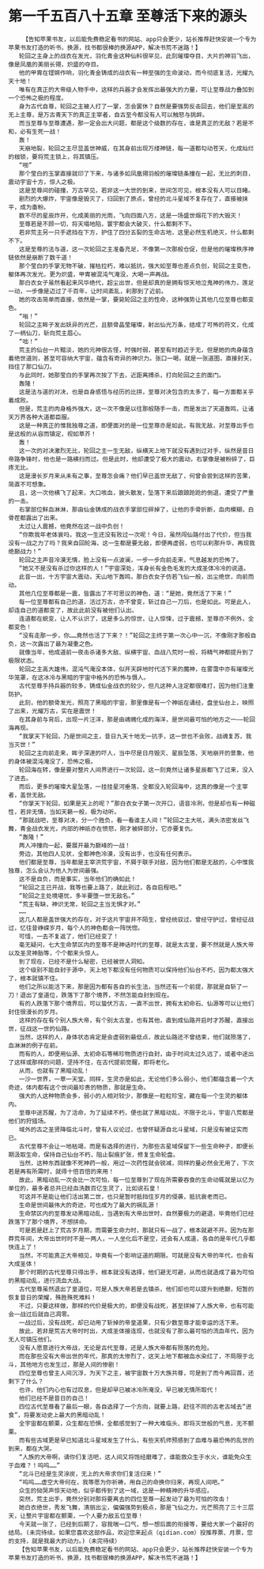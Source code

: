 # 第一千五百八十五章 至尊活下来的源头
        【告知苹果书友，以后能免费稳定看书的网站、app只会更少，站长推荐赶快安装一个专为苹果书友打造的听书，换源，找书都很棒的换源APP，解决书荒不迷路！】
       轮回之主身上的战衣在发光，羽化青金这种仙料很罕见，此刻璀璨夺目，大片的神羽飞出，像是凤凰的美丽长翎，炽盛的夺目。
       他的甲胄在铿锵作响，羽化青金铸成的战衣有一种至强的生命波动，而今彻底复活，光耀九天十地！
       唯有在真正的大帝级人物手中，这样的兵器才会发挥出最强大的力量，可让至尊战力叠加到一个恐怖之极的程度。
       身为古代自尊，轮回之主被人打了一掌，怎会罢休？自然是要强势反击回去，他们是至高的无上主尊，是万古青天下的真正主宰者，自古至今都没有人可以触怒与挑衅。
       而当至尊与至尊遭遇，那一定会出大问题，都是这个级数的存在，谁是真正的无敌？若是不和，必有生死一战！
       轰！
       天崩地裂，轮回之主尽显盖世神威，在其身前出现万缕神链，每一道都勾动苍天，化成灿烂的枷锁，要将荒主锁上，将其镇压。
       “啪”
       那个莹白的玉掌直接就印了下来，与诸多如凤凰翎羽般的璀璨链条撞在一起，无比的刺目，震动宇宙十方，惊人之极。
       这是至尊间的碰撞，万古罕见，若非这一大世的到来，世间怎可见，根本没有人可以目睹。
       剧烈的大爆炸，宇宙像是毁灭了，归回到了原点，曾经的北斗星域不复存在了，直接被抹平，成为齑粉。
       数不尽的星辰炸开，化成美丽的光雨，飞向四面八方，这是一场盛世烟花下的大毁灭！
       至尊若是不顾一切，将天塌地陷，寰宇都会大破灭，什么都剩不下。
       若非荒主另一只手遮挡在下方，护住了四分五裂的生命古地，这里必然生机绝灭，什么都剩不下。
       这是至尊的法与道，这一次轮回之主准备充足，不像第一次那般仓促，但是他的璀璨秩序神链依然是崩断了数千道！
       那个莹白的手掌无物不破，摧枯拉朽，难以抵抗，强大如至尊也差点负创，轮回之主变色，躯体再次发光，更为炽盛，甲胄被混沌气淹没，大喝一声再战。
       那白衣女子虽然看起来风华绝代，超尘出世，但是却真的是拥有惊天地泣鬼神的伟力，莲足一动，一步像是迈过了千百年，让时间紊乱，刹那到了近前。
       她的攻击简单而直接，依然是一掌，要毙轮回之主的性命，这种强势让其他几位至尊也都变色。
       “嗡！”
       轮回之主眸子发出妖异的光芒，且额骨晶莹璀璨，射出仙光万条，结成了可怖的符文，化成了一柄仙刀，斩向荒主眉心。
       “咄！”
       荒主的仙台一片黯淡，她的元神很古怪，时强时弱，甚至有时趋近于无，但是她的肉身蕴含着绝世道则，甚至可容纳大宇宙，蕴含有奇异的神识力。张口一喝，就是一张道图，直接封天，挡住了那口仙刀。
       与此同时，她那莹白的手掌再次按了下去，近距离搏杀，打向轮回之主的面门。
       轰隆！
       这是法与道的对决，也是自身感悟与经历的比拼，至尊对决包含的太多了，每一方面都关乎着成败。
       但是，荒主的肉身格外强大，这一次不像是以往那般随手一击，而是发出了天道轰鸣，让诸天万界各种大道都臣服。
       这是一种真正的惟我独尊之道，即便面对的是一位至尊亦是如此，有我无敌，对至尊出手也是这般的从容而镇定，视如草芥！
       轰！
       这一次的对决激烈无比，轮回之主一生无敌，纵横天上地下就没有遇到过对手，纵然是昔日帝路争锋时，他也是一路横扫而过。但是此时，他却遭受了极大的震动，右掌像是被粉碎了，巨疼无比。
       这是漫长岁月来从未有之事，至尊怎会痛？他们早已盖世无敌了，何曾会尝到这样的苦果，简直不可想象。
       且，这一次他横飞了起来，大口咳血，披头散发，坠落下来后踉踉跄跄的倒退，遭受了严重的一击。
       右掌部位鲜血淋淋，那由仙金铸成的战衣手掌部位碎掉了，让他的手骨折断，血肉模糊，白骨茬都露出了出来。
       太过让人震撼，他竟然在这一战中负创！
       “你欺我年老体衰吗，我这一生还没有败过一次呢！今日，虽然闯仙路付出了代价，但当我没有一战之力了吗？我来自回轮海，这一生都是要无敌，即便再虚弱，也可以刹那升华，再现我绝巅战力！”
       轮回之主声音冷漠无情，脸上没有一点波澜，一步一步向前走来，气息越发的恐怖了。
       “她又不是没有杀过你这样的人！”宇宙深处，浑身长有金色毛发的大成圣体冷冷的说道。
       此音一出，十方宇宙大震动，天山地下轰鸣，那白衣女子仿若飞仙一般，出尘绝世，向前而动。
       其他几位至尊都是一震，皆露出了不可思议的神色，道：“是她，竟然活了下来！”
       每一位至尊都有自己的道，活过万古，亦不曾变，斩过自己一刀后，也是如此。可是此人，却连自己的道都变了，故此此前没有被他们认出。
       连道都在蜕变，让人不认识了，这是多么的惊世，让人惊悚，过于震撼，至尊亦不例外，全都变色！
       “没有走那一步，你……竟然也活了下来？！”轮回之主终于第一次心中一沉，不像刚才那般自负，这一次露出了最为凝重之色。
       就像当年，他成道前一夜击杀诸多大敌、纵横宇宙、血战八荒时一般，将精气神都提升到了极限状态。
       轮回之主高大雄伟，混沌气淹没本体，似开天辟地时代活下来的魔神，在雾霭中亦有璀璨光华笼罩，在这冰冷与黑暗的宇宙中格外的恐怖与慑人。
       古代至尊手持兵器的较多，铸成仙金战衣的较少，但凡这种人注定都很难打，因为他们注重防护。
       此刻，他的额骨发光，照亮了黑暗的宇宙，那里像是有一个神祇在诵经，盘坐仙台上，映照了出来，光耀万古，实在是震世！
       在其身前与背后，出现一片汪洋，那是由魂魄化成的海洋，是世间最可怕的地方之一——轮回海再现。
       “我掌天下轮回，乃是世间之主，昔日九天十地无一抗手，这一世也不会败，战魂复苏，我当灭世！”
       轮回之主向前走来，眸子深邃的吓人，当中尽是日月毁灭、星辰坠落、天地崩开的景象，他的身体被混沌淹没了，恐怖之极。
       轮回海在转，像是要对整片人间界进行一次轮回，这一刻竟然让诸多星辰都飞了过来，没入了进去。
       而后，更多的璀璨大星坠落，一挂挂星河垂落，全都没入轮回海中，这真的像是一个主宰者，盖世无敌。
       “你掌天下轮回，如果是天上的呢？”那白衣女子第一次开口，语音冷冽，但是却也有一种磁性，若非无情，当如天籁一般，极为动听。
       “那就战吧，至尊对决，分一个胜负，看一看谁主人间！”轮回之主大吼，满头浓密发丝飞舞，青金战衣发光，内部的神祇亦在愤怒，刚才被碎部分，它亦要复仇。
       “轰隆！”
       两人冲撞向一起，要展开最为巅峰的一战！
       旁边，其他四人见状，全都神色冷漠，没有出手，也没有任何表示。
       他们都是至尊，当年都是主宰洪荒宇宙，不屑于联手对敌，因为他们都是无敌的，心中惟我独尊，怎么会认为他人为世间最强。
       这不是自负，而是事实，当年他们的确如此！
       “轮回之主已开战，我等也要上路了，就此别过，各自启程吧。”
       “轮回之主处境堪忧，多半要堕一世无敌名。”
       “荒主有缺，神识无常，轮回之主当无惧才对。”
       ……
       这几人都是盖世强大的存在，对于这片宇宙并不陌生，曾经统驭过，曾经守护过，曾经征战过，忆往昔峥嵘岁月，每个人的神色都会一阵恍惚。
       可惜，一去不复返了，他们已经变了！
       毫无疑问，七大生命禁区内的至尊不是神话时代的至尊，就是太古皇，要不然就是人族大帝以及圣灵神胎等，个个都来头惊人。
       到了现在，已经不是什么秘密，已经被世人洞知。
       这个级别不能自封于源中，天上地下都没有任何物质可以保持他们仙台不朽，因为都太强大了，根本就镇不住。
       他们之所以能活下来，那是因为都有各自的长生法，当然还有一个前提，那就是自斩了一刀！退出了皇道位，跌落下了那个境界，不然怎能自封到现在。
       有的人跌落下那个境界后，可以蛰伏万古，一直不出世，拥有太初命石、仙源等可以让他们封住很漫长的岁月。
       这样的存在有个别人族大帝，有个别太古皇，也有其他，直到成仙路开启时才苏醒，直接出世，征战这一世的仙路。
       当然，这样的人，身体状态肯定是会虚弱到最低点，故此仙路还不曾结束，他们就殒落了，血淋淋的例子在前。
       而有的人，即便用仙源、太初命石等稀珍物质进行自封，由于时间太过久远了，或者中途出了这样或那样的问题，坚持不住，在古代提前觉醒，即将老化。
       从而，也就有了黑暗动乱！
       一沙一世界，一草一天堂。同样，生灵亦是如此，无论他们多么弱小，他们都蕴含着一个大奇迹，体内都有这个世间最珍贵的物质，那就是生命。
       强大的人这种物质会多，弱小的人相对较少，那像是一粒粒珍宝，藏在每一个生灵的躯体内。
       至尊中途苏醒，为了活命，为了延续不朽，便也就了黑暗动乱，不限于北斗，宇宙八荒都是他们的狩猎场。
       域外的古之圣贤降临北斗时，曾有人议论过，也曾怀疑源自北斗星域，只是没有被证实而已。
       古代至尊不会让一地枯竭，而是有选择的进行，为那些古星域保留下一些生命种子，即便长期汲取生命，保持自己仙台不朽，阻止裂痕扩张，修复生命轮盘。
       当然，这种东西就像不死神药一般，用过一次药性就会锐减，同样的量必然会无用了，下次若是再有所需时，就得十倍百倍的来用！
       故此，黑暗动乱一次会比一次可怕，每一位至尊到了现在所需要吞食的生命动辄就是以亿为单位的，最多者总共已经血洗数百亿生灵了，比如说石皇！
       可这并不是能让他们活出第二世，也只是暂时抵挡住岁月的侵袭，抵抗衰老而已。
       生命是世间最伟大的奇迹，可也成为了最大的祸乱源！
       生命禁区内的至尊发动黑暗动乱，当遇到有大帝出世时，自然要极力的避退，毕竟他们已经跌落下了那个境界，不想拼命。
       可是若是赶上了荒古岁月期，而需要生命力时，那就只有一战了，根本就避不开。因为在那莽荒年间，大帝出世时时不是一两人，一人坐化后不是空，还会有人成道，各自的是年代几乎都快连上了！
       当然，不可能真正大帝相见，毕竟有一个影响证道的期限。可就是没有大帝的年代，也会有大成圣体！
       那个时期的古代至尊只得出手，根本就没有选择，他们避无可避，从而也就造成了最为可怕的黑暗动乱，进行流血大战。
       古代至尊虽然退出了皇道位，可是人族大帝若是去镇杀，他们却也可以提升到绝巅，短暂的恢复昔日的荣耀，殊胜殊死难料！
       不过，只要这样做，那样的代价是极大的，即便没有战死，甚至拼掉了人族大帝，也有可能会一战过后就自己凋零。
       一战过后，没有战死，却已动用了斩掉的帝皇道果，只有少数至尊才能幸运的活下来。
       故此，若非是荒古大帝时时出，大成圣体接连现，也就没有了那么最可怕的流血年代，因为无人可镇压他们。
       没有人愿意进行大帝战，无论是古代至尊，还是人族大帝都有殒落的危险。
       而在那些没有大帝出世的年代，那真的太惨烈了，这天上地下都被血水染红了，不局限于北斗，其他地方也发生过，那是人间的惨剧！
       四位至尊也曾主人间沉浮，为天下之主，被宇宙数十万大族共尊，可是到了而今再回首，还剩下了什么？
       也许，他们内心也有过叹息，但是却早已被冰冷所淹没，早已被无情所取代！
       他们已经不是昔日的自己！
       四位古代至尊看了最后一眼，各自选择了一个方向，就要上路，赶往不同的古老古域去“进食”，将要发动史上最大的黑暗动乱！
       全宇宙都在颤栗，众生都在恐惧，全都感觉到了一种大难临头、即将灭世般的气息，无不颤栗。
       而有些古域更是早已知道北斗星域发生了什么，有些天机师预感到了血难与最恐怖的乱世的到来，都在大哭。
       “人族的大帝啊，请你们复活吧，这人间又将饱经磨难了，谁能救众生于水火，谁能免众生于血难？！呜呜……”
       “北斗已经是生灵涂炭，无上的大帝求你们复活归来！”
       “呜呜……虚空大帝何在，我等愿为你祈祷，用自己的命换你归来，再现人间吧。”
       众生的恸哭声惊天动地，似乎都传到了这一域，这是一种精神的升华感应。
       突然，荒主出手，竟然分别对那将要离去的四位至尊一起发动了最为可怕的攻击！
       她白衣绝世，秀发飞舞，清丽出尘，偏偏强势到极点，那是飞仙之力，光芒照亮了三十三层天，让整片宇宙都在颤栗，一个人要力敌五位至尊！
       今天就一张了，已经到后期了，容我喘一口气，想一想后面的衔接等，要给大家一个最好的结局。(未完待续。如果您喜欢这部作品，欢迎您来起点（qidian.com）投推荐票、月票，您的支持，就是我最大的动力。)（未完待续）
       【告知苹果书友，以后能免费稳定看书的网站、app只会更少，站长推荐赶快安装一个专为苹果书友打造的听书，换源，找书都很棒的换源APP，解决书荒不迷路！】